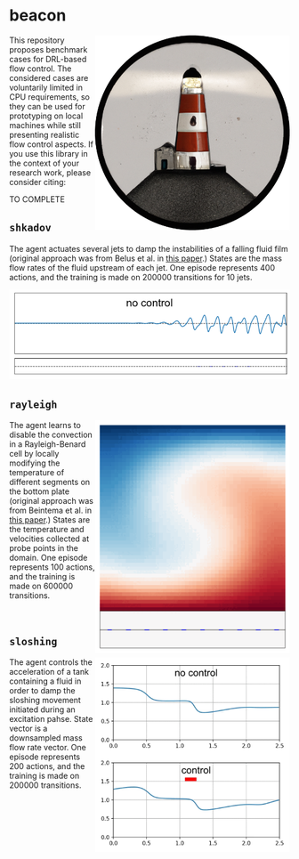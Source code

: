 # beacon

<p align="center">
  <img align="right" width="350" alt="logo" src="beacon/msc/logo.png">
</p>

This repository proposes benchmark cases for DRL-based flow control. The considered cases are voluntarily limited in CPU requirements, so they can be used for prototyping on local machines while still presenting realistic flow control aspects. If you use this library in the context of your research work, please consider citing:

TO COMPLETE

## `shkadov`

The agent actuates several jets to damp the instabilities of a falling fluid film (original approach was from Belus et al. in <a href="https://aip.scitation.org/doi/10.1063/1.5132378">this paper</a>.) States are the mass flow rates of the fluid upstream of each jet. One episode represents 400 actions, and the training is made on 200000 transitions for 10 jets.

<p align="center">
  <img width="700" alt="" src="beacon/msc/shkadov.gif">
</p>

## `rayleigh`

<p align="center">
  <img align="right" width="350" alt="" src="beacon/msc/rayleigh.gif">
</p>

The agent learns to disable the convection in a Rayleigh-Benard cell by locally modifying the temperature of different segments on the bottom plate (original approach was from Beintema et al. in <a href="https://www.tandfonline.com/doi/full/10.1080/14685248.2020.1797059">this paper</a>.) States are the temperature and velocities collected at probe points in the domain. One episode represents 100 actions, and the training is made on 600000 transitions.

&nbsp;
&nbsp;
&nbsp;
&nbsp;
&nbsp;
&nbsp;
&nbsp;
&nbsp;
&nbsp;
&nbsp;
&nbsp;
&nbsp;
&nbsp;
&nbsp;
&nbsp;
&nbsp;
&nbsp;
&nbsp;

## `sloshing`

<p align="center">
  <img align="right" width="350" alt="" src="beacon/msc/sloshing.gif">
</p>

The agent controls the acceleration of a tank containing a fluid in order to damp the sloshing movement initiated during an excitation pahse. State vector is a downsampled mass flow rate vector. One episode represents 200 actions, and the training is made on 200000 transitions.
